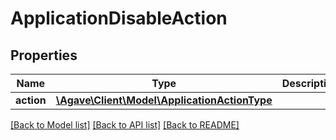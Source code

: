 # ApplicationDisableAction

## Properties
Name | Type | Description | Notes
------------ | ------------- | ------------- | -------------
**action** | [**\Agave\Client\Model\ApplicationActionType**](ApplicationActionType.md) |  | 

[[Back to Model list]](../README.md#documentation-for-models) [[Back to API list]](../README.md#documentation-for-api-endpoints) [[Back to README]](../README.md)


